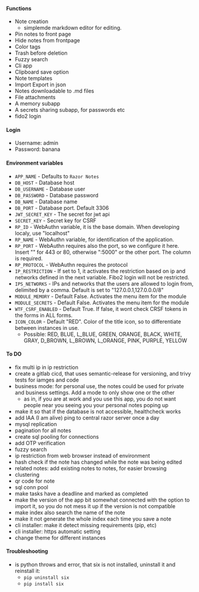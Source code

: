 #### Functions
- Note creation
    - simplemde markdown editor for editing.
- Pin notes to front page
- Hide notes from frontpage
- Color tags
- Trash before deletion
- Fuzzy search
- Cli app
- Clipboard save option
- Note templates
- Import Export in json
- Notes downloadable to .md files
- File attachments
- A memory subapp
- A secrets sharing subapp, for passwords etc
- fido2 login

#### Login
- Username: admin
- Password: banana

#### Environment variables
- `APP_NAME` - Defaults to `Razor Notes`
- `DB_HOST` - Database host
- `DB_USERNAME` - Database user
- `DB_PASSWORD` - Database password
- `DB_NAME` - Database name
- `DB_PORT` - Database port. Default 3306
- `JWT_SECRET_KEY` - The secret for jwt api
- `SECRET_KEY` - Secret key for CSRF
- `RP_ID` - WebAuthn variable, it is the base domain. When developing localy, use "localhost"
- `RP_NAME` - WebAuthn variable, for identification of the application.
- `RP_PORT` - WebAuthn requires also the port, so we configure it here. Insert "" for 443 or 80, otherwise ":5000" or the other port. The column is required.
- `RP_PROTOCOL` - WebAuthn requires the protocol
- `IP_RESTRICTION` - If set to 1, it activates the restriction based on ip and networks defined in the next variable. Fibo2 login will not be restricted.
- `IPS_NETWORKS` - IPs and networks that the users are allowed to login from, delimited by a comma. Default is set to "127.0.0.1,127.0.0.0/8"
- `MODULE_MEMORY` - Default False. Activates the menu item for the module
- `MODULE_SECRETS` - Default False. Activates the menu item for the module
- `WTF_CSRF_ENABLED` - Default True. If false, it wont check CRSF tokens in the forms in ALL forms.
- `ICON_COLOR` - Default "RED". Color of the title icon, so to differentiate between instances in use.
    - Possible: RED, BLUE, L_BLUE, GREEN, ORANGE, BLACK, WHITE, GRAY, D_BROWN, L_BROWN, L_ORANGE, PINK, PURPLE, YELLOW

#### To DO
- fix multi ip in ip restriction
- create a gitlab cicd, that uses semantic-release for versioning, and trivy tests for iamges and code
- business mode: for personal use, the notes could be used for private and business settings. Add a mode to only show one or the other
     - as in, if you are at work and you use this app, you do not want people near you seeing you your personal notes poping up
- make it so that if the database is not accessible, healthcheck works
- add IAA (I am alive) ping to central razor server once a day
- mysql replication
- pagination for all notes
- create sql pooling for connections
- add OTP verification
- fuzzy search
- ip restriction from web browser instead of environment
- hash check if the note has changed while the note was being edited
- related notes: add existing notes to notes, for easier browsing
- clustering
- qr code for note
- sql conn pool
- make tasks have a deadline and marked as completed
- make the version of the app bit somewhat connected with the option to import it, so you do not mess it up if the version is not compatible
- make index also search the name of the note
- make it not generate the whole index each time you save a note
- cli installer: make it detect missing requirements (pip, etc)
- cli installer: https automatic setting
- change theme for different instances

#### Troubleshooting
- is python throws and error, that six is not installed, uninstall it and reinstall it:
    - `pip uninstall six`
    - `pip install six`
